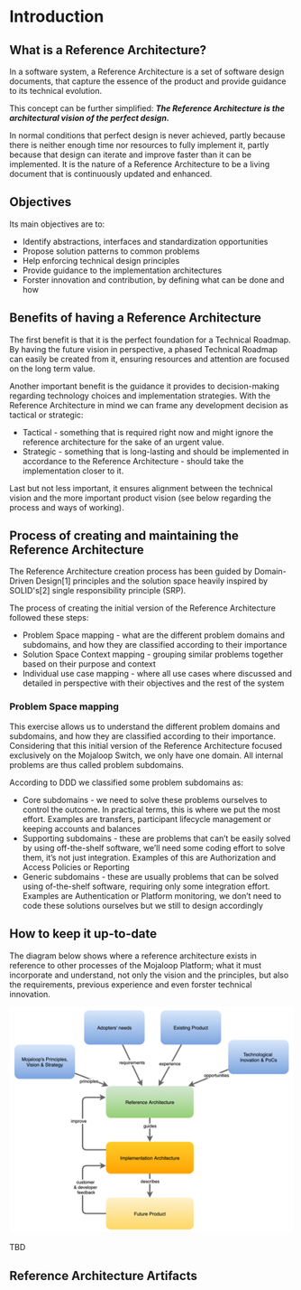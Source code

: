 # Introduction

## What is a Reference Architecture?

In a software system, a Reference Architecture is a set of software design documents, that capture the essence of the product and provide guidance to its technical evolution.

This concept can be further simplified: 
_**The Reference Architecture is the architectural vision of the perfect design.**_

In normal conditions that perfect design is never achieved, partly because there is neither enough time nor resources to fully implement it, partly because that design can iterate and improve faster than it can be implemented. 
It is the nature of a Reference Architecture to be a living document that is continuously updated and enhanced.        

## Objectives
Its main objectives are to:
* Identify abstractions, interfaces and standardization opportunities
* Propose solution patterns to common problems
* Help enforcing technical design principles
* Provide guidance to the implementation architectures
* Forster innovation and contribution, by defining what can be done and how

## Benefits of having a Reference Architecture
The first benefit is that it is the perfect foundation for a Technical Roadmap. By having the future vision in perspective, a phased Technical Roadmap can easily be created from it, ensuring resources and attention are focused on the long term value.   

Another important benefit is the guidance it provides to decision-making regarding technology choices and implementation strategies. 
With the Reference Architecture in mind we can frame any development decision as tactical or strategic:
- Tactical - something that is required right now and might ignore the reference architecture for the sake of an urgent value.
- Strategic - something that is long-lasting and should be implemented in accordance to the Reference Architecture - should take the implementation closer to it.

Last but not less important, it ensures alignment between the technical vision and the more important product vision (see below regarding the process and ways of working).   

## Process of creating and maintaining the Reference Architecture

The Reference Architecture creation process has been guided by Domain-Driven Design[1] principles and the solution space heavily inspired by SOLID's[2] single responsibility principle (SRP).

The process of creating the initial version of the Reference Architecture followed these steps:
* Problem Space mapping - what are the different problem domains and subdomains, and how they are classified according to their importance 
* Solution Space Context mapping - grouping similar problems together based on their purpose and context
* Individual use case mapping - where all use cases where discussed and detailed in perspective with their objectives and the rest of the system

### Problem Space mapping
This exercise allows us to understand the different problem domains and subdomains, and how they are classified according to their importance.
Considering that this initial version of the Reference Architecture focused exclusively on the Mojaloop Switch, we only have one domain. All internal problems are thus called problem subdomains.

According to DDD we classified some problem subdomains as:
* Core subdomains - we need to solve these problems ourselves to control the outcome. In practical terms, this is where we put the most effort. Examples are transfers, participant lifecycle management or keeping accounts and balances
* Supporting subdomains - these are problems that can’t be easily solved by using off-the-shelf software, we’ll need some coding effort to solve them, it’s not just integration. Examples of this are Authorization and Access Policies or Reporting
* Generic subdomains - these are usually problems that can be solved using of-the-shelf software, requiring only some integration effort. Examples are Authentication or Platform monitoring, we don’t need to code these solutions ourselves but we still to design accordingly

## How to keep it up-to-date
The diagram below shows where a reference architecture exists in reference to other processes of the Mojaloop Platform; what it must incorporate and understand, not only the vision and the principles, but also the requirements, previous experience and even forster technical innovation.

![Perform Transfer (Universal Mode)](./assets/process.png)

TBD

## Reference Architecture Artifacts

